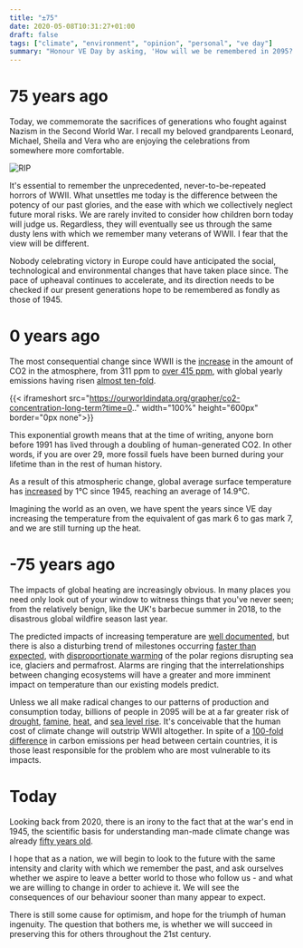 ```yaml
---
title: "±75"
date: 2020-05-08T10:31:27+01:00
draft: false
tags: ["climate", "environment", "opinion", "personal", "ve day"]
summary: "Honour VE Day by asking, 'How will we be remembered in 2095?'"
---
```

# 75 years ago

Today, we commemorate the sacrifices of generations who fought against
Nazism in the Second World War. I recall my beloved grandparents
Leonard, Michael, Sheila and Vera who are enjoying the celebrations from somewhere
more comfortable.

![RIP](/img/jesse-sewell-unsplash.jpg)

It's essential to remember the unprecedented, never-to-be-repeated horrors
of WWII. What unsettles me today is the difference between the potency of our past glories,
and the ease with which we collectively neglect future moral risks.
We are rarely invited to consider how children born today will judge us.
Regardless, they will eventually see us through
the same dusty lens with which we remember many veterans of WWII. I fear that the
view will be different.

Nobody celebrating victory in Europe could have anticipated the social,
technological and environmental changes that have taken place since.
The pace of upheaval continues to accelerate, and its direction needs to be checked
if our present generations hope to be remembered as fondly as those of 1945.

# 0 years ago

The most consequential change since WWII is
the
[increase](https://ourworldindata.org/grapher/co2-concentration-long-term?time=1900..) in
the amount of CO2 in the atmosphere, from 311 ppm to
[over 415 ppm](https://www.esrl.noaa.gov/gmd/ccgg/trends/),
with global yearly emissions having risen
[almost ten-fold](https://ourworldindata.org/co2-and-other-greenhouse-gas-emissions#how-have-global-co2-emissions-changed-over-time).  

{{< iframeshort
  src="https://ourworldindata.org/grapher/co2-concentration-long-term?time=0.."
  width="100%"
  height="600px"
  border="0px none">}}

This exponential growth means that at the time of writing, anyone
born before 1991 has lived through a doubling of human-generated CO2. In other words,
if you are over 29, more fossil fuels have been burned during your lifetime than
in the rest of human history.

As a result of this atmospheric change, global average surface temperature has
[increased](https://www.climate.gov/news-features/understanding-climate/climate-change-global-temperature)
by 1°C since 1945, reaching an average of 14.9°C.

Imagining the world as an oven,
we have spent the years since VE day increasing the temperature from the equivalent of
gas mark 6 to gas mark 7, and we are still turning up the heat.

# -75 years ago

The impacts of global heating are increasingly obvious. In many places you need only look out of your window to witness things that you've never seen; from the relatively benign, like the UK's barbecue summer in 2018, to the disastrous global wildfire season last year.

The predicted impacts of increasing temperature are
[well documented](https://www.nationalgeographic.com/environment/2018/10/ipcc-report-climate-change-impacts-forests-emissions/),
but there is also a disturbing trend of milestones occurring
[faster than expected](https://weather.com/science/environment/news/2019-06-14-permafrost-melting-sooner),
with [disproportionate warming](https://en.wikipedia.org/wiki/Polar_amplification)
of the polar regions disrupting sea ice, glaciers and permafrost.
Alarms are ringing that the interrelationships between changing
ecosystems will have a greater and more imminent impact on temperature than our existing models predict.

Unless we all make radical changes to our patterns of production and consumption today,
billions of people in 2095 will be at a far greater risk of
[drought](https://www.nature.com/articles/s41586-019-1822-y),
[famine](https://www.nature.com/articles/nclimate2153),
[heat](https://www.pnas.org/content/early/2020/04/28/1910114117),
and
[sea level rise](https://www.theguardian.com/cities/ng-interactive/2017/nov/03/three-degree-world-cities-drowned-global-warming). It's conceivable that the human cost of climate change
will outstrip WWII altogether. In spite of a [100-fold difference](https://ourworldindata.org/grapher/co-emissions-per-capita) in carbon emissions per head between certain countries,
it is those least responsible for the problem who are most vulnerable to its impacts.

# Today

Looking back from 2020, there is an irony to the fact that at the war's end in 1945,
the scientific basis for understanding man-made climate change was already
[fifty years old](https://www.rsc.org/images/Arrhenius1896_tcm18-173546.pdf).

I hope that as a nation, we will begin to look to the future with the same intensity and clarity
with which we  remember the past, and ask ourselves whether we aspire to leave a better
world to those who follow us - and what we are willing to change in order to achieve it.
We will see the consequences of our behaviour sooner than many appear to expect.

There is still some cause for optimism, and hope for the triumph of human ingenuity. The question
that bothers me, is whether we will succeed in preserving this for others
throughout the 21st century.
